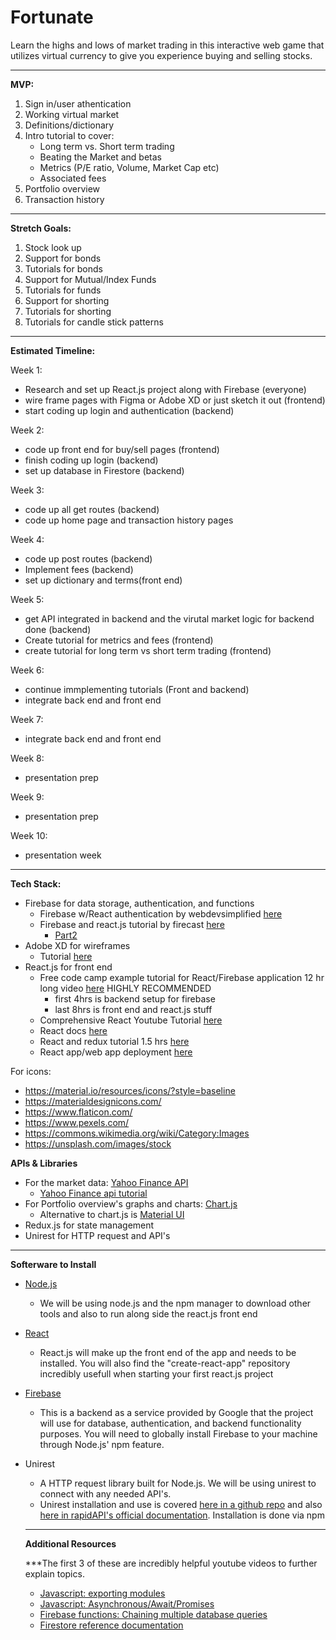 # Fortunate
Learn the highs and lows of market trading in this interactive web game that utilizes virtual currency to give you experience buying and selling stocks.

---

**MVP:**
1. Sign in/user athentication
2. Working virtual market
3. Definitions/dictionary
4. Intro tutorial to cover:
    - Long term vs. Short term trading
    - Beating the Market and betas
    - Metrics (P/E ratio, Volume, Market Cap etc)
    - Associated fees
5. Portfolio overview 
6. Transaction history

---

**Stretch Goals:**
1. Stock look up
2. Support for bonds
3. Tutorials for bonds
4. Support for Mutual/Index Funds
5. Tutorials for funds
6. Support for shorting
7. Tutorials for shorting
8. Tutorials for candle stick patterns

---

**Estimated Timeline:**

Week 1: 
  - Research and set up React.js project along with Firebase (everyone)
  - wire frame pages with Figma or Adobe XD or just sketch it out (frontend)
  - start coding up login and authentication (backend)

Week 2: 
  - code up front end for buy/sell pages (frontend)
  - finish coding up login (backend)
  - set up database in Firestore (backend)

Week 3:
  - code up all get routes (backend)
  - code up home page and transaction history pages
 
Week 4:
  - code up post routes (backend)
  - Implement fees (backend)
  - set up dictionary and terms(front end)

Week 5:
  - get API integrated in backend and the virutal market logic for backend done (backend)
  - Create tutorial for metrics and fees (frontend)
  - create tutorial for long term vs short term trading (frontend)

Week 6:
  - continue immplementing tutorials (Front and backend)
  - integrate back end and front end

Week 7:
  - integrate back end and front end

Week 8:
  - presentation prep

Week 9:
  - presentation prep

Week 10:
  - presentation week

---

**Tech Stack:**

- Firebase for data storage, authentication, and functions
  - Firebase w/React authentication by webdevsimplified [here](https://www.youtube.com/watch?v=PKwu15ldZ7k&ab_channel=WebDevSimplified)
  - Firebase and react.js tutorial by firecast [here](https://www.youtube.com/watch?v=mwNATxfUsgI&ab_channel=Firebase) 
    - [Part2](https://www.youtube.com/watch?v=p4XTMvagQ2Q&ab_channel=Firebase)
- Adobe XD for wireframes
  - Tutorial [here](https://letsxd.com/getting-started)
- React.js for front end
  - Free code camp example tutorial for React/Firebase application 12 hr long video [here](https://www.youtube.com/watch?v=m_u6P5k0vP0&ab_channel=freeCodeCamp.org) HIGHLY RECOMMENDED
    - first 4hrs is backend setup for firebase
    - last 8hrs is front end and react.js stuff
  - Comprehensive React Youtube Tutorial [here](https://www.youtube.com/watch?v=15YB__vYpuA&ab_channel=codedamn)
  - React docs [here](https://reactjs.org/docs/getting-started.html)
  - React and redux tutorial 1.5 hrs [here](https://www.youtube.com/watch?v=poQXNp9ItL4&ab_channel=ProgrammingwithMosh)
  - React app/web app deployment [here](https://rapidapi.com/blog/how-to-deploy-a-react-app/)

For icons:
- https://material.io/resources/icons/?style=baseline
- https://materialdesignicons.com/
- https://www.flaticon.com/
- https://www.pexels.com/
- https://commons.wikimedia.org/wiki/Category:Images
- https://unsplash.com/images/stock

**APIs & Libraries**
- For the market data: [Yahoo Finance API](https://rapidapi.com/apidojo/api/yahoo-finance1)
  - [Yahoo Finance api tutorial](https://rapidapi.com/blog/how-to-use-the-yahoo-finance-api/)
- For Portfolio overview's graphs and charts: [Chart.js](https://www.chartjs.org/)
  - Alternative to chart.js is [Material UI](https://demos.creative-tim.com/material-dashboard-react/?_ga=2.110349637.1305139177.1610393674-449867271.1610393674#/admin/dashboard)
- Redux.js for state management
- Unirest for HTTP request and API's

---

**Softerware to Install**
- [Node.js](https://nodejs.org/en/download/ )
  - We will be using node.js and the npm manager to download other tools and also to run along side the react.js front end
- [React](https://reactjs.org/docs/getting-started.html)
  - React.js will make up the front end of the app and needs to be installed. You will also find the "create-react-app" repository incredibly usefull when starting your first react.js project
- [Firebase](https://firebase.google.com/) 
  - This is a backend as a service provided by Google that the project will use for database, authentication, and backend functionality purposes. You will need to globally install Firebase to your machine through Node.js' npm feature.
- Unirest
  - A HTTP request library built for Node.js. We will be using unirest to connect with any needed API's.
  - Unirest installation and use is covered [here in a github repo](https://github.com/Kong/unirest-nodejs) and also [here in rapidAPI's official documentation](https://docs.rapidapi.com/docs/nodejs-unirest). Installation is done via npm

  ---
  **Additional Resources**


  ***The first 3 of these are incredibly helpful youtube videos to further explain topics. 
  - [Javascript: exporting modules](https://www.youtube.com/watch?v=YGHnvrDGmJw&ab_channel=DavidConnelly)
  - [Javascript: Asynchronous/Await/Promises](https://www.youtube.com/watch?v=V_Kr9OSfDeU&list=LL&index=2&ab_channel=FrancisMasangcayFrancisMasangcay)
  - [Firebase functions: Chaining multiple database queries](https://firebase.google.com/docs/functions/video-series)
  - [Firestore reference documentation](https://googleapis.dev/nodejs/firestore/latest/)